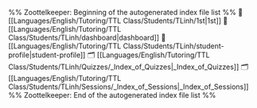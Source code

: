 %% Zoottelkeeper: Beginning of the autogenerated index file list  %%
📄 [[Languages/English/Tutoring/TTL Class/Students/TLinh/1st|1st]]
📄 [[Languages/English/Tutoring/TTL Class/Students/TLinh/dashboard|dashboard]]
📄 [[Languages/English/Tutoring/TTL Class/Students/TLinh/student-profile|student-profile]]
🗂️ [[Languages/English/Tutoring/TTL Class/Students/TLinh/Quizzes/_Index_of_Quizzes|_Index_of_Quizzes]]
🗂️ [[Languages/English/Tutoring/TTL Class/Students/TLinh/Sessions/_Index_of_Sessions|_Index_of_Sessions]]
%% Zoottelkeeper: End of the autogenerated index file list  %%
